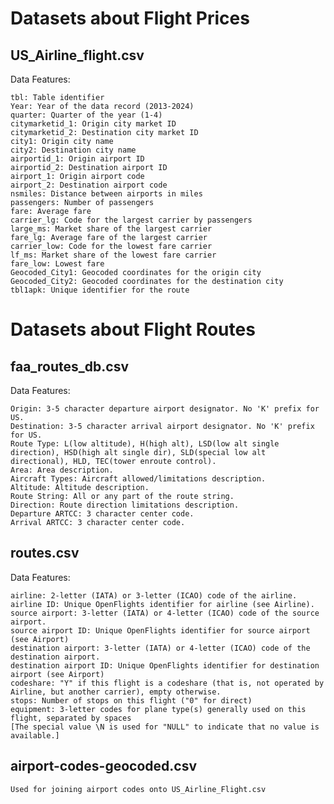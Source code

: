 # Datasets about Flight Prices


## US_Airline_flight.csv
Data Features:

    tbl: Table identifier
    Year: Year of the data record (2013-2024)
    quarter: Quarter of the year (1-4)
    citymarketid_1: Origin city market ID
    citymarketid_2: Destination city market ID
    city1: Origin city name
    city2: Destination city name
    airportid_1: Origin airport ID
    airportid_2: Destination airport ID
    airport_1: Origin airport code
    airport_2: Destination airport code
    nsmiles: Distance between airports in miles
    passengers: Number of passengers
    fare: Average fare
    carrier_lg: Code for the largest carrier by passengers
    large_ms: Market share of the largest carrier
    fare_lg: Average fare of the largest carrier
    carrier_low: Code for the lowest fare carrier
    lf_ms: Market share of the lowest fare carrier
    fare_low: Lowest fare
    Geocoded_City1: Geocoded coordinates for the origin city
    Geocoded_City2: Geocoded coordinates for the destination city
    tbl1apk: Unique identifier for the route

# Datasets about Flight Routes

## faa_routes_db.csv
Data Features:

    Origin: 3-5 character departure airport designator. No 'K' prefix for US.
    Destination: 3-5 character arrival airport designator. No 'K' prefix for US.
    Route Type: L(low altitude), H(high alt), LSD(low alt single direction), HSD(high alt single dir), SLD(special low alt directional), HLD, TEC(tower enroute control).
    Area: Area description.
    Aircraft Types: Aircraft allowed/limitations description.
    Altitude: Altitude description.
    Route String: All or any part of the route string.
    Direction: Route direction limitations description.
    Departure ARTCC: 3 character center code.
    Arrival ARTCC: 3 character center code.

## routes.csv
Data Features:

    airline: 2-letter (IATA) or 3-letter (ICAO) code of the airline.
    airline ID: Unique OpenFlights identifier for airline (see Airline).
    source airport: 3-letter (IATA) or 4-letter (ICAO) code of the source airport.
    source airport ID: Unique OpenFlights identifier for source airport (see Airport)
    destination airport: 3-letter (IATA) or 4-letter (ICAO) code of the destination airport.
    destination airport ID: Unique OpenFlights identifier for destination airport (see Airport)
    codeshare: "Y" if this flight is a codeshare (that is, not operated by Airline, but another carrier), empty otherwise.
    stops: Number of stops on this flight ("0" for direct)
    equipment: 3-letter codes for plane type(s) generally used on this flight, separated by spaces
    [The special value \N is used for "NULL" to indicate that no value is available.]
    
## airport-codes-geocoded.csv
```
Used for joining airport codes onto US_Airline_Flight.csv
```
